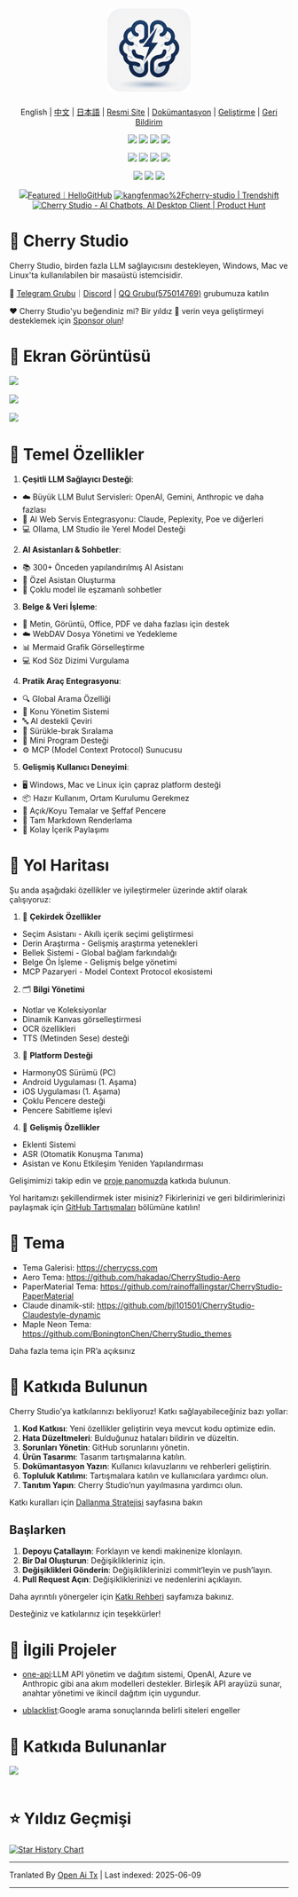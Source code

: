 <h1 align="center">
  <a href="https://github.com/CherryHQ/cherry-studio/releases">
    <img src="https://github.com/CherryHQ/cherry-studio/blob/main/build/icon.png?raw=true" width="150" height="150" alt="banner" /><br>
  </a>
</h1>
  <p align="center">English | <a href="./docs/README.zh.md">中文</a> | <a href="./docs/README.ja.md">日本語</a> | <a href="https://cherry-ai.com">Resmi Site</a> | <a href="https://docs.cherry-ai.com/cherry-studio-wen-dang/en-us">Dokümantasyon</a> | <a href="./docs/dev.md">Geliştirme</a> | <a href="https://github.com/CherryHQ/cherry-studio/issues">Geri Bildirim</a><br></p>

<!-- 题头徽章组合 -->

<div align="center">

[![][deepwiki-shield]][deepwiki-link]
[![][twitter-shield]][twitter-link]
[![][discord-shield]][discord-link]
[![][telegram-shield]][telegram-link]

</div>

<!-- 项目统计徽章 -->

<div align="center">

[![][github-stars-shield]][github-stars-link]
[![][github-forks-shield]][github-forks-link]
[![][github-release-shield]][github-release-link]
[![][github-contributors-shield]][github-contributors-link]

</div>

<div align="center">

[![][license-shield]][license-link]
[![][commercial-shield]][commercial-link]
[![][sponsor-shield]][sponsor-link]

</div>

<div align="center">
 <a href="https://hellogithub.com/repository/1605492e1e2a4df3be07abfa4578dd37" target="_blank"><img src="https://api.hellogithub.com/v1/widgets/recommend.svg?rid=1605492e1e2a4df3be07abfa4578dd37" alt="Featured｜HelloGitHub" style="width: 200px; height: 43px;" width="200" height="43" /></a>
 <a href="https://trendshift.io/repositories/11772" target="_blank"><img src="https://trendshift.io/api/badge/repositories/11772" alt="kangfenmao%2Fcherry-studio | Trendshift" style="width: 250px; height: 55px;" width="250" height="55"/></a>
 <a href="https://www.producthunt.com/posts/cherry-studio?embed=true&utm_source=badge-featured&utm_medium=badge&utm_souce=badge-cherry&#0045;studio" target="_blank"><img src="https://api.producthunt.com/widgets/embed-image/v1/featured.svg?post_id=496640&theme=light" alt="Cherry&#0032;Studio - AI&#0032;Chatbots&#0044;&#0032;AI&#0032;Desktop&#0032;Client | Product Hunt" style="width: 200px; height: 43px;" width="200" height="43" /></a>
</div>

# 🍒 Cherry Studio

Cherry Studio, birden fazla LLM sağlayıcısını destekleyen, Windows, Mac ve Linux'ta kullanılabilen bir masaüstü istemcisidir.

👏 [Telegram Grubu](https://t.me/CherryStudioAI)｜[Discord](https://discord.gg/wez8HtpxqQ) | [QQ Grubu(575014769)](https://qm.qq.com/q/lo0D4qVZKi) grubumuza katılın

❤️ Cherry Studio'yu beğendiniz mi? Bir yıldız 🌟 verin veya geliştirmeyi desteklemek için [Sponsor olun](docs/sponsor.md)!

# 🌠 Ekran Görüntüsü

![](https://github.com/user-attachments/assets/36dddb2c-e0fb-4a5f-9411-91447bab6e18)

![](https://github.com/user-attachments/assets/f549e8a0-2385-40b4-b52b-2039e39f2930)

![](https://github.com/user-attachments/assets/58e0237c-4d36-40de-b428-53051d982026)

# 🌟 Temel Özellikler

1. **Çeşitli LLM Sağlayıcı Desteği**:

- ☁️ Büyük LLM Bulut Servisleri: OpenAI, Gemini, Anthropic ve daha fazlası
- 🔗 AI Web Servis Entegrasyonu: Claude, Peplexity, Poe ve diğerleri
- 💻 Ollama, LM Studio ile Yerel Model Desteği

2. **AI Asistanları & Sohbetler**:

- 📚 300+ Önceden yapılandırılmış AI Asistanı
- 🤖 Özel Asistan Oluşturma
- 💬 Çoklu model ile eşzamanlı sohbetler

3. **Belge & Veri İşleme**:

- 📄 Metin, Görüntü, Office, PDF ve daha fazlası için destek
- ☁️ WebDAV Dosya Yönetimi ve Yedekleme
- 📊 Mermaid Grafik Görselleştirme
- 💻 Kod Söz Dizimi Vurgulama

4. **Pratik Araç Entegrasyonu**:

- 🔍 Global Arama Özelliği
- 📝 Konu Yönetim Sistemi
- 🔤 AI destekli Çeviri
- 🎯 Sürükle-bırak Sıralama
- 🔌 Mini Program Desteği
- ⚙️ MCP (Model Context Protocol) Sunucusu

5. **Gelişmiş Kullanıcı Deneyimi**:

- 🖥️ Windows, Mac ve Linux için çapraz platform desteği
- 📦 Hazır Kullanım, Ortam Kurulumu Gerekmez
- 🎨 Açık/Koyu Temalar ve Şeffaf Pencere
- 📝 Tam Markdown Renderlama
- 🤲 Kolay İçerik Paylaşımı

# 📝 Yol Haritası

Şu anda aşağıdaki özellikler ve iyileştirmeler üzerinde aktif olarak çalışıyoruz:

1. 🎯 **Çekirdek Özellikler**

- Seçim Asistanı - Akıllı içerik seçimi geliştirmesi
- Derin Araştırma - Gelişmiş araştırma yetenekleri
- Bellek Sistemi - Global bağlam farkındalığı
- Belge Ön İşleme - Gelişmiş belge yönetimi
- MCP Pazaryeri - Model Context Protocol ekosistemi

2. 🗂 **Bilgi Yönetimi**

- Notlar ve Koleksiyonlar
- Dinamik Kanvas görselleştirmesi
- OCR özellikleri
- TTS (Metinden Sese) desteği

3. 📱 **Platform Desteği**

- HarmonyOS Sürümü (PC)
- Android Uygulaması (1. Aşama)
- iOS Uygulaması (1. Aşama)
- Çoklu Pencere desteği
- Pencere Sabitleme işlevi

4. 🔌 **Gelişmiş Özellikler**

- Eklenti Sistemi
- ASR (Otomatik Konuşma Tanıma)
- Asistan ve Konu Etkileşim Yeniden Yapılandırması

Gelişimimizi takip edin ve [proje panomuzda](https://github.com/orgs/CherryHQ/projects/7) katkıda bulunun.

Yol haritamızı şekillendirmek ister misiniz? Fikirlerinizi ve geri bildirimlerinizi paylaşmak için [GitHub Tartışmaları](https://github.com/CherryHQ/cherry-studio/discussions) bölümüne katılın!

# 🌈 Tema

- Tema Galerisi: <https://cherrycss.com>
- Aero Tema: <https://github.com/hakadao/CherryStudio-Aero>
- PaperMaterial Tema: <https://github.com/rainoffallingstar/CherryStudio-PaperMaterial>
- Claude dinamik-stil: <https://github.com/bjl101501/CherryStudio-Claudestyle-dynamic>
- Maple Neon Tema: <https://github.com/BoningtonChen/CherryStudio_themes>

Daha fazla tema için PR’a açıksınız

# 🤝 Katkıda Bulunun

Cherry Studio’ya katkılarınızı bekliyoruz! Katkı sağlayabileceğiniz bazı yollar:

1. **Kod Katkısı**: Yeni özellikler geliştirin veya mevcut kodu optimize edin.
2. **Hata Düzeltmeleri**: Bulduğunuz hataları bildirin ve düzeltin.
3. **Sorunları Yönetin**: GitHub sorunlarını yönetin.
4. **Ürün Tasarımı**: Tasarım tartışmalarına katılın.
5. **Dokümantasyon Yazın**: Kullanıcı kılavuzlarını ve rehberleri geliştirin.
6. **Topluluk Katılımı**: Tartışmalara katılın ve kullanıcılara yardımcı olun.
7. **Tanıtım Yapın**: Cherry Studio’nun yayılmasına yardımcı olun.

Katkı kuralları için [Dallanma Stratejisi](docs/branching-strategy-en.md) sayfasına bakın

## Başlarken

1. **Depoyu Çatallayın**: Forklayın ve kendi makinenize klonlayın.
2. **Bir Dal Oluşturun**: Değişiklikleriniz için.
3. **Değişiklikleri Gönderin**: Değişikliklerinizi commit’leyin ve push’layın.
4. **Pull Request Açın**: Değişikliklerinizi ve nedenlerini açıklayın.

Daha ayrıntılı yönergeler için [Katkı Rehberi](./CONTRIBUTING.md) sayfamıza bakınız.

Desteğiniz ve katkılarınız için teşekkürler!

# 🔗 İlgili Projeler

- [one-api](https://github.com/songquanpeng/one-api):LLM API yönetim ve dağıtım sistemi, OpenAI, Azure ve Anthropic gibi ana akım modelleri destekler. Birleşik API arayüzü sunar, anahtar yönetimi ve ikincil dağıtım için uygundur.

- [ublacklist](https://github.com/iorate/ublacklist):Google arama sonuçlarında belirli siteleri engeller

# 🚀 Katkıda Bulunanlar

<a href="https://github.com/CherryHQ/cherry-studio/graphs/contributors">
  <img src="https://contrib.rocks/image?repo=CherryHQ/cherry-studio" />
</a>
<br /><br />

# ⭐️ Yıldız Geçmişi

[![Star History Chart](https://api.star-history.com/svg?repos=CherryHQ/cherry-studio&type=Timeline)](https://star-history.com/#CherryHQ/cherry-studio&Timeline)

<!-- Links & Images -->
[deepwiki-shield]: https://img.shields.io/badge/Deepwiki-CherryHQ-0088CC?style=plastic
[deepwiki-link]: https://deepwiki.com/CherryHQ/cherry-studio
[twitter-shield]: https://img.shields.io/badge/Twitter-CherryStudioApp-0088CC?style=plastic&logo=x
[twitter-link]: https://twitter.com/CherryStudioApp
[discord-shield]: https://img.shields.io/badge/Discord-@CherryStudio-0088CC?style=plastic&logo=discord
[discord-link]: https://discord.gg/wez8HtpxqQ
[telegram-shield]: https://img.shields.io/badge/Telegram-@CherryStudioAI-0088CC?style=plastic&logo=telegram
[telegram-link]: https://t.me/CherryStudioAI

<!-- Links & Images -->
[github-stars-shield]: https://img.shields.io/github/stars/CherryHQ/cherry-studio?style=social
[github-stars-link]: https://github.com/CherryHQ/cherry-studio/stargazers
[github-forks-shield]: https://img.shields.io/github/forks/CherryHQ/cherry-studio?style=social
[github-forks-link]: https://github.com/CherryHQ/cherry-studio/network
[github-release-shield]: https://img.shields.io/github/v/release/CherryHQ/cherry-studio
[github-release-link]: https://github.com/CherryHQ/cherry-studio/releases
[github-contributors-shield]: https://img.shields.io/github/contributors/CherryHQ/cherry-studio
[github-contributors-link]: https://github.com/CherryHQ/cherry-studio/graphs/contributors

<!-- Bağlantılar & Görseller -->
[license-shield]: https://img.shields.io/badge/License-AGPLv3-important.svg?style=plastic&logo=gnu
[license-link]: https://www.gnu.org/licenses/agpl-3.0
[commercial-shield]: https://img.shields.io/badge/License-Contact-white.svg?style=plastic&logoColor=white&logo=telegram&color=blue
[commercial-link]: mailto:license@cherry-ai.com?subject=Commercial%20License%20Inquiry
[sponsor-shield]: https://img.shields.io/badge/Sponsor-FF6699.svg?style=plastic&logo=githubsponsors&logoColor=white
[sponsor-link]: https://github.com/CherryHQ/cherry-studio/blob/main/docs/sponsor.md


---


Tranlated By [Open Ai Tx](https://github.com/OpenAiTx/OpenAiTx) | Last indexed: 2025-06-09


---